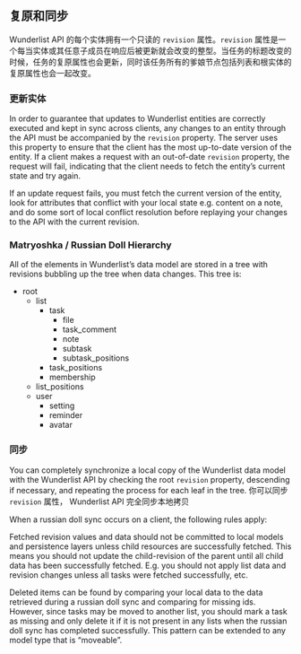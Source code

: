 ## 复原和同步

Wunderlist API 的每个实体拥有一个只读的 `revision` 属性。`revision` 属性是一个每当实体或其任意子成员在响应后被更新就会改变的整型。当任务的标题改变的时候，任务的复原属性也会更新，同时该任务所有的爹娘节点包括列表和根实体的复原属性也会一起改变。

### 更新实体

In order to guarantee that updates to Wunderlist entities are correctly executed and kept in sync across clients, any changes to an entity through the API must be accompanied by the `revision` property. The server uses this property to ensure that the client has the most up-to-date version of the entity. If a client makes a request with an out-of-date `revision` property, the request will fail, indicating that the client needs to fetch the entity’s current state and try again.

If an update request fails, you must fetch the current version of the entity, look for attributes that conflict with your local state e.g. content on a note, and do some sort of local conflict resolution before replaying your changes to the API with the current revision.

### Matryoshka / Russian Doll Hierarchy

All of the elements in Wunderlist’s data model are stored in a tree with revisions bubbling up the tree when data changes. This tree is:

- root
    * list
        - task
            * file
            * task_comment
            * note
            * subtask
            * subtask_positions
        - task_positions
        - membership
    * list_positions
    * user
        - setting
        - reminder
        - avatar

### 同步

You can completely synchronize a local copy of the Wunderlist data model with the Wunderlist API by checking the root `revision` property, descending if necessary, and repeating the process for each leaf in the tree.
你可以同步 `revision` 属性， Wunderlist API 完全同步本地拷贝

When a russian doll sync occurs on a client, the following rules apply:

Fetched revision values and data should not be committed to local models and persistence layers unless child resources are successfully fetched. This means you should not update the child-revision of the parent until all child data has been successfully fetched. E.g. you should not apply list data and revision changes unless all tasks were fetched successfully, etc.

Deleted items can be found by comparing your local data to the data retrieved during a russian doll sync and comparing for missing ids. However, since tasks may be moved to another list, you should mark a task as missing and only delete it if it is not present in any lists when the russian doll sync has completed successfully. This pattern can be extended to any model type that is “moveable”.

